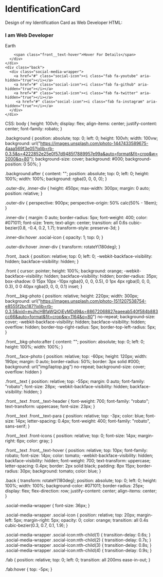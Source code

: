 # IdentificationCard
Design of my Identification Card as Web Developer
HTML:
<!DOCTYPE html>
<html lang="en">
<head>
  <meta charset="UTF-8">
  <meta http-equiv="X-UA-Compatible" content="IE=edge">
  <meta name="viewport" content="width=device-width, initial-scale=1.0">
  <script src="https://kit.fontawesome.com/dd8c49730d.js" crossorigin="anonymous"></script>
  <link rel="stylesheet" href="escritorioncrm.css">
  <title>DEKSTOP CRM</title>
</head>

<body>

<div class="background"></div>

<div class="outer-div">
  <div class="inner-div">
    <div class="front">
      <div class="front__bkg-photo"></div>
      <div class="front__face-photo"></div>
      <div class="front__text">
        <h3 class="front__text-header">I am Web Developer</h3>
        <p class="front__text-para"><i class="fas fa-map-marker-alt front-icons"></i>Earth</p>
        
        <span class="front__text-hover">Hover For Details</span>
      </div>
    </div>
    <div class="back">
      <div class="social-media-wrapper">
        <a href="#" class="social-icon"><i class="fab fa-youtube" aria-hidden="true"></i></a> 
        <a href="#" class="social-icon"><i class="fab fa-github" aria-hidden="true"></i></a>
        <a href="#" class="social-icon"><i class="fab fa-twitter" aria-hidden="true"></i></a>
         <a href="#" class="social-icon"><i class="fab fa-instagram" aria-hidden="true"></i></a>
      </div>
    </div>

  </div>
</div>
  </body>
</html>






CSS:
body {
  height: 100vh;
  display: flex;
  align-items: center;
  justify-content: center;
  font-family: robato;
}

.background {
  position: absolute;
  top: 0;
  left: 0;
  height: 100vh;
  width: 100vw;
  background: url("https://images.unsplash.com/photo-1447433589675-4aaa569f3e05?ixlib=rb-0.3.5&s=4222852e25e0f57d9485f7889957e99a&auto=format&fit=crop&w=2000&q=80");
  background-size: cover;
  background: #000;
  background-position: 0 50%;
}

.background:after {
  content: "";
  position: absolute;
  top: 0;
  left: 0;
  height: 100%;
  width: 100%;
  background: rgba(0, 0, 0, 0);
}

.outer-div,
.inner-div {
  height: 450px;
  max-width: 300px;
  margin: 0 auto;
  position: relative;
}

.outer-div {
  perspective: 900px;
  perspective-origin: 50% calc(50% - 18em);
}

.inner-div {
  margin: 0 auto;
  border-radius: 5px;
  font-weight: 400;
  color: #071011;
  font-size: 1rem;
  text-align: center;
  transition: all 0.6s cubic-bezier(0.8, -0.4, 0.2, 1.7);
  transform-style: preserve-3d;
}

.inner-div:hover .social-icon {
  opacity: 1;
  top: 0;
}

.outer-div:hover .inner-div {
  transform: rotateY(180deg);
}

.front,
.back {
  position: relative;
  top: 0;
  left: 0;
  -webkit-backface-visibility: hidden;
          backface-visibility: hidden;
}

.front {
  cursor: pointer;
  height: 100%;
  background: orange;
  -webkit-backface-visibility: hidden;
          backface-visibility: hidden;
  border-radius: 35px;
  box-shadow: 0 15px 10px -10px rgba(0, 0, 0, 0.5), 0 1px 4px rgba(0, 0, 0, 0.3), 0 0 40px rgba(0, 0, 0, 0.1) inset;
}

.front__bkg-photo {
  position: relative;
  height: 220px;
  width: 300px;
  background: url("https://images.unsplash.com/photo-1511207538754-e8555f2bc187?ixlib=rb-0.3.5&ixid=eyJhcHBfaWQiOjEyMDd9&s=88672068827eaeeab540f584b883cc66&auto=format&fit=crop&w=1164&q=80") no-repeat;
  background-size: cover;
  -webkit-backface-visibility: hidden;
          backface-visibility: hidden;
  overflow: hidden;
  border-top-right-radius: 5px;
  border-top-left-radius: 5px;
}

.front__bkg-photo:after {
  content: "";
  position: absolute;
  top: 0;
  left: 0;
  height: 100%;
  width: 100%;
}

.front__face-photo {
  position: relative;
  top: -60px;
  height: 120px;
  width: 190px;
  margin: 0 auto;
  border-radius: 50%;
  border: 3px solid #000;
  background: url("img/laptop.jpg") no-repeat;
  background-size: cover;
  overflow: hidden
}

.front__text {
  position: relative;
  top: -55px;
  margin: 0 auto;
  font-family: "robato";
  font-size: 28px;
  -webkit-backface-visibility: hidden;
          backface-visibility: hidden;
}

.front__text .front__text-header {
  font-weight: 700;
  font-family: "robato";
  text-transform: uppercase;
  font-size: 23px;
}

.front__text .front__text-para {
  position: relative;
  top: -3px;
  color: blue;
  font-size: 14px;
  letter-spacing: 0.4px;
  font-weight: 400;
  font-family: "robato", sans-serif;
}

.front__text .front-icons {
  position: relative;
  top: 0;
  font-size: 14px;
  margin-right: 6px;
  color: gray;
}

.front__text .front__text-hover {
  position: relative;
  top: 10px;
  font-family: robato;
  font-size: 14px;
  color: tomato;
  -webkit-backface-visibility: hidden;
          backface-visibility: hidden;
  font-weight: 700;
  text-transform: uppercase;
  letter-spacing: 0.4px;
  border: 2px solid black;
  padding: 8px 15px;
  border-radius: 30px;
  background: tomato;
  color: blue;
}

.back {
  transform: rotateY(180deg);
  position: absolute;
  top: 0;
  left: 0;
  height: 100%;
  width: 100%;
  background-color: #071011;
  border-radius: 25px;
  display: flex;
  flex-direction: row;
  justify-content: center;
  align-items: center;
}

.social-media-wrapper {
  font-size: 36px;
}

.social-media-wrapper .social-icon {
  position: relative;
  top: 20px;
  margin-left: 5px;
  margin-right: 5px;
  opacity: 0;
  color: orange;
  transition: all 0.4s cubic-bezier(0.3, 0.7, 0.1, 1.9);
}

.social-media-wrapper .social-icon:nth-child(1) {
  transition-delay: 0.6s;
}
.social-media-wrapper .social-icon:nth-child(2) {
  transition-delay: 0.7s;
}
.social-media-wrapper .social-icon:nth-child(3) {
  transition-delay: 0.8s;
}
.social-media-wrapper .social-icon:nth-child(4) {
  transition-delay: 0.9s;
}

.fab {
  position: relative;
  top: 0;
  left: 0;
  transition: all 200ms ease-in-out;
}

.fab:hover {
  top: -5px;
}
